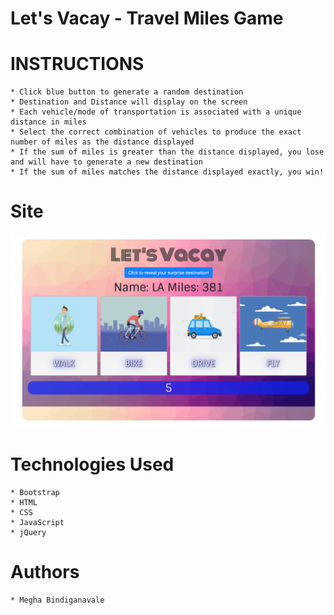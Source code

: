 # Let's Vacay - Travel Miles Game
# INSTRUCTIONS
    * Click blue button to generate a random destination 
    * Destination and Distance will display on the screen 
    * Each vehicle/mode of transportation is associated with a unique distance in miles
    * Select the correct combination of vehicles to produce the exact number of miles as the distance displayed 
    * If the sum of miles is greater than the distance displayed, you lose and will have to generate a new destination
    * If the sum of miles matches the distance displayed exactly, you win! 

# Site 
![site-image](assests/images/site-image.png)

# Technologies Used 
    * Bootstrap
    * HTML 
    * CSS
    * JavaScript 
    * jQuery 

# Authors
    * Megha Bindiganavale

